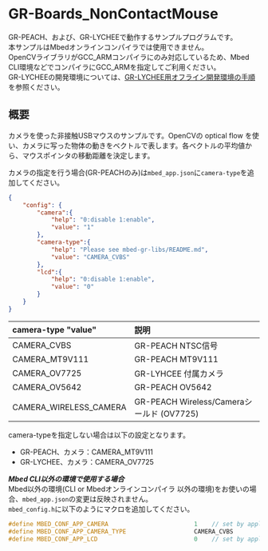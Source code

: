 # GR-Boards_NonContactMouse
GR-PEACH、および、GR-LYCHEEで動作するサンプルプログラムです。  
本サンプルはMbedオンラインコンパイラでは使用できません。  
OpenCVライブラリがGCC_ARMコンパイラにのみ対応しているため、Mbed CLI環境などでコンパイラにGCC_ARMを指定してご利用ください。  
GR-LYCHEEの開発環境については、[GR-LYCHEE用オフライン開発環境の手順](https://developer.mbed.org/users/dkato/notebook/offline-development-lychee-langja/)を参照ください。


## 概要
カメラを使った非接触USBマウスのサンプルです。OpenCVの optical flow を使い、カメラに写った物体の動きをベクトルで表します。各ベクトルの平均値から、マウスポインタの移動距離を決定します。

カメラの指定を行う場合(GR-PEACHのみ)は``mbed_app.json``に``camera-type``を追加してください。
```json
{
    "config": {
        "camera":{
            "help": "0:disable 1:enable",
            "value": "1"
        },
        "camera-type":{
            "help": "Please see mbed-gr-libs/README.md",
            "value": "CAMERA_CVBS"
        },
        "lcd":{
            "help": "0:disable 1:enable",
            "value": "0"
        }
    }
}
```

| camera-type "value"     | 説明                               |
|:------------------------|:-----------------------------------|
| CAMERA_CVBS             | GR-PEACH NTSC信号                  |
| CAMERA_MT9V111          | GR-PEACH MT9V111                   |
| CAMERA_OV7725           | GR-LYHCEE 付属カメラ               |
| CAMERA_OV5642           | GR-PEACH OV5642                    |
| CAMERA_WIRELESS_CAMERA  | GR-PEACH Wireless/Cameraシールド (OV7725) |

camera-typeを指定しない場合は以下の設定となります。  
* GR-PEACH、カメラ：CAMERA_MT9V111  
* GR-LYCHEE、カメラ：CAMERA_OV7725  

***Mbed CLI以外の環境で使用する場合***  
Mbed以外の環境(CLI or Mbedオンラインコンパイラ 以外の環境)をお使いの場合、``mbed_app.json``の変更は反映されません。  
``mbed_config.h``に以下のようにマクロを追加してください。  
```cpp
#define MBED_CONF_APP_CAMERA                        1    // set by application
#define MBED_CONF_APP_CAMERA_TYPE                   CAMERA_CVBS             // set by application
#define MBED_CONF_APP_LCD                           0    // set by application
```
